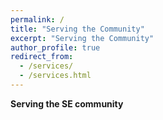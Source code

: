```yaml
---
permalink: /
title: "Serving the Community"
excerpt: "Serving the Community"
author_profile: true
redirect_from: 
  - /services/
  - /services.html
---
```


**Serving the SE community**
